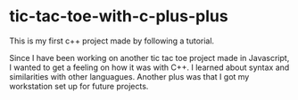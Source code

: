 # tic-tac-toe-with-c-plus-plus
This is my first c++ project made by following a tutorial.

Since I have been working on another tic tac toe project made in Javascript, I wanted to get a feeling on how it was with C++. I learned about syntax and similarities with other languagues. Another plus was that I got my workstation set up for future projects.
